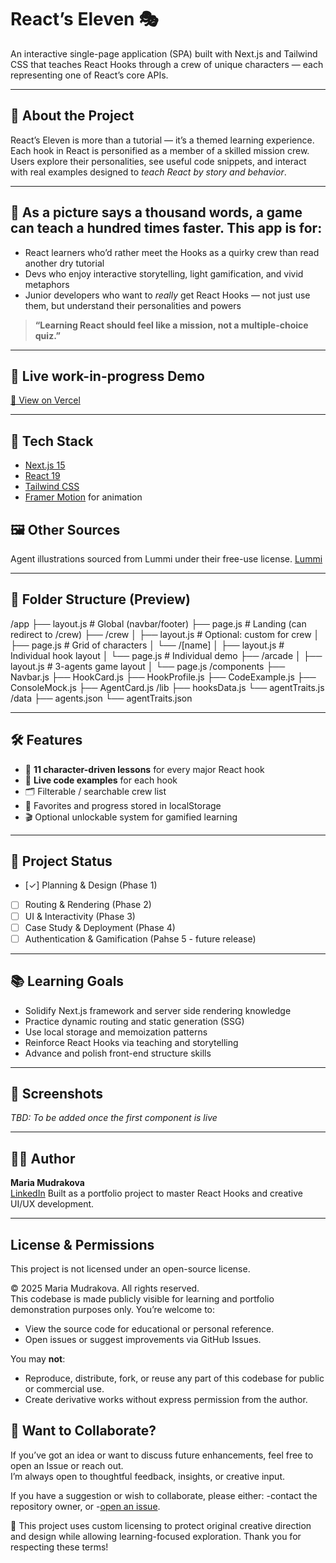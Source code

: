 # React’s Eleven 🎭

An interactive single-page application (SPA) built with Next.js and Tailwind CSS that teaches React Hooks through a crew of unique characters — each representing one of React’s core APIs.

---

## 🎯 About the Project

React’s Eleven is more than a tutorial — it’s a themed learning experience. Each hook in React is personified as a member of a skilled mission crew. Users explore their personalities, see useful code snippets, and interact with real examples designed to *teach React by story and behavior*.

---

## 🎯 As a picture says a thousand words, a game can teach a hundred times faster. This app is for:

- React learners who’d rather meet the Hooks as a quirky crew than read another dry tutorial  
- Devs who enjoy interactive storytelling, light gamification, and vivid metaphors  
- Junior developers who want to *really* get React Hooks — not just use them, but understand their personalities and powers

> **“Learning React should feel like a mission, not a multiple-choice quiz.”**

---

## 🧪 Live work-in-progress Demo

[🔗 View on Vercel](https://react-hooks-crew.vercel.app/)

---

## 🚀 Tech Stack

- [Next.js 15](https://nextjs.org/)
- [React 19](https://react.dev/)
- [Tailwind CSS](https://tailwindcss.com/)
- [Framer Motion](https://www.framer.com/motion/) for animation

## 🖼️ Other Sources 
Agent illustrations sourced from Lummi under their free-use license.
[Lummi](https://www.lummi.ai/illustration)

---

## 📂 Folder Structure (Preview)
/app
  ├── layout.js                 # Global (navbar/footer)
  ├── page.js                   # Landing (can redirect to /crew)
  ├── /crew
  │   ├── layout.js             # Optional: custom for crew
  │   ├── page.js               # Grid of characters
  │   └── /[name]
  │       ├── layout.js         # Individual hook layout
  │       └── page.js           # Individual demo
  ├── /arcade
  │   ├── layout.js             # 3-agents game layout
  │   └── page.js
/components
  ├── Navbar.js
  ├── HookCard.js
  ├── HookProfile.js
  ├── CodeExample.js
  ├── ConsoleMock.js
  ├── AgentCard.js
/lib
  ├── hooksData.js
  └── agentTraits.js
/data
  ├── agents.json
  └── agentTraits.json


---

## 🛠 Features

- 🧠 **11 character-driven lessons** for every major React hook
- 🧩 **Live code examples** for each hook
- 🗂️ Filterable / searchable crew list
- 💾 Favorites and progress stored in localStorage
- 🎬 Optional unlockable system for gamified learning

---

## 📝 Project Status

- [✓] Planning & Design (Phase 1)
- [ ] Routing & Rendering (Phase 2)
- [ ] UI & Interactivity (Phase 3)
- [ ] Case Study & Deployment (Phase 4)
- [ ] Authentication & Gamification (Pahse 5 - future release)

---

## 📚 Learning Goals

- Solidify Next.js framework and server side rendering knowledge
- Practice dynamic routing and static generation (SSG)
- Use local storage and memoization patterns
- Reinforce React Hooks via teaching and storytelling
- Advance and polish front-end structure skills

---

## 📸 Screenshots

_TBD: To be added once the first component is live_

---

## 🧑‍💻 Author

**Maria Mudrakova**  
[LinkedIn](https://www.linkedin.com/in/mudrakovamaria) 
Built as a portfolio project to master React Hooks and creative UI/UX development.


---

## License & Permissions

This project is not licensed under an open-source license.

© 2025 Maria Mudrakova. All rights reserved.  
This codebase is made publicly visible for learning and portfolio demonstration purposes only.
You’re welcome to: 
  - View the source code for educational or personal reference.
  - Open issues or suggest improvements via GitHub Issues.

You may **not**:
- Reproduce, distribute, fork, or reuse any part of this codebase for public or commercial use.
- Create derivative works without express permission from the author.

## 🤝 Want to Collaborate?

If you’ve got an idea or want to discuss future enhancements, feel free to open an Issue or reach out.  
I’m always open to thoughtful feedback, insights, or creative input.

If you have a suggestion or wish to collaborate, please either:
  -contact the repository owner, or
  -[open an issue](https://github.com/MMudrako/react-hooks-crew/issues).

🔐 This project uses custom licensing to protect original creative direction 
    and design while allowing learning-focused exploration. 
    Thank you for respecting these terms!
